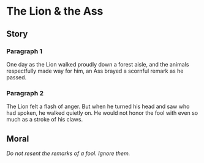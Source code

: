 
# The Lion & the Ass

## Story


### Paragraph 1

One day as the Lion walked proudly down a forest aisle, and the animals respectfully made way for him, an Ass brayed a scornful remark as he passed.



### Paragraph 2

The Lion felt a flash of anger. But when he turned his head and saw who had spoken, he walked quietly on. He would not honor the fool with even so much as a stroke of his claws.



## Moral

_Do not resent the remarks of a fool. Ignore them._

